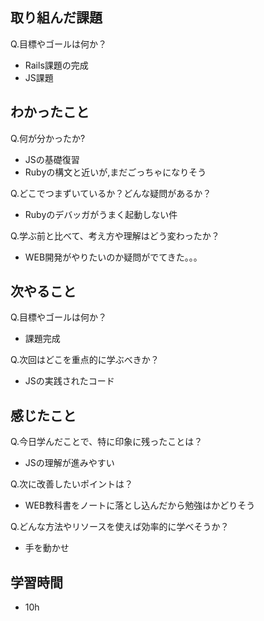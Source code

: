 ## 取り組んだ課題
Q.目標やゴールは何か？  
+ Rails課題の完成
+ JS課題


## わかったこと
Q.何が分かったか?  
+ JSの基礎復習
+ Rubyの構文と近いが,まだごっちゃになりそう


Q.どこでつまずいているか？どんな疑問があるか？
+ Rubyのデバッガがうまく起動しない件


Q.学ぶ前と比べて、考え方や理解はどう変わったか？
+ WEB開発がやりたいのか疑問がでてきた。。。


## 次やること
Q.目標やゴールは何か？  
+ 課題完成


Q.次回はどこを重点的に学ぶべきか？  
+ JSの実践されたコード


## 感じたこと
Q.今日学んだことで、特に印象に残ったことは？  
+ JSの理解が進みやすい


Q.次に改善したいポイントは？  
+ WEB教科書をノートに落とし込んだから勉強はかどりそう


Q.どんな方法やリソースを使えば効率的に学べそうか？
+ 手を動かせ


## 学習時間
+ 10h
